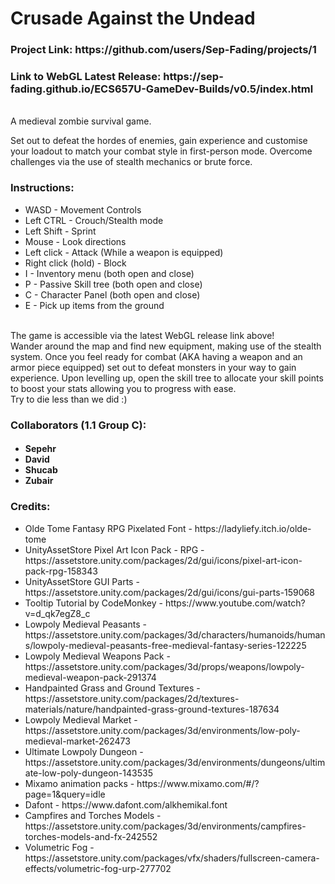 <h1>Crusade Against the Undead</h1>
<h3>Project Link: https://github.com/users/Sep-Fading/projects/1</h3>
<h3>Link to WebGL Latest Release: https://sep-fading.github.io/ECS657U-GameDev-Builds/v0.5/index.html</h3>
<br>
A medieval zombie survival game.

Set out to defeat the hordes of enemies, gain experience and customise your loadout to match your combat style in first-person mode.
Overcome challenges via the use of stealth mechanics or brute force.
<br>

<h3> Instructions: </h3>
<ul>
  <li>WASD - Movement Controls</li>
  <li> Left CTRL - Crouch/Stealth mode </li>
  <li> Left Shift - Sprint </li>
  <li>Mouse - Look directions</li>
  <li>Left click - Attack (While a weapon is equipped)</li>
  <li>Right click (hold) - Block</li>
  <li>I - Inventory menu (both open and close)</li>
  <li>P - Passive Skill tree (both open and close)</li>
  <li>C - Character Panel (both open and close)</li>
  <li>E - Pick up items  from the ground</li>
</ul>
<br>
The game is accessible via the latest WebGL release link above!
<br>
Wander around the map and find new equipment, making use of the stealth system.
Once you feel ready for combat (AKA having a weapon and an armor piece equipped) set out to 
defeat monsters in your way to gain experience.
Upon levelling up, open the skill tree to allocate your skill points to boost your stats allowing you
to progress with ease.
<br>
Try to die less than we did :)
<br>
<h3>Collaborators (1.1 Group C):</h3>
<h4><ul>
  <li>Sepehr</li>
  <li>David</li>
  <li>Shucab</li>
  <li>Zubair</li>
</ul></h4>

<h3>Credits:</h3>
<ul>
  <li>Olde Tome Fantasy RPG Pixelated Font - https://ladyliefy.itch.io/olde-tome</li>
  <li>UnityAssetStore Pixel Art Icon Pack - RPG - https://assetstore.unity.com/packages/2d/gui/icons/pixel-art-icon-pack-rpg-158343</li>
  <li>UnityAssetStore GUI Parts - https://assetstore.unity.com/packages/2d/gui/icons/gui-parts-159068</li>
  <li>Tooltip Tutorial by CodeMonkey - https://www.youtube.com/watch?v=d_qk7egZ8_c</li>
  <li>Lowpoly Medieval Peasants - https://assetstore.unity.com/packages/3d/characters/humanoids/humans/lowpoly-medieval-peasants-free-medieval-fantasy-series-122225</li>
  <li>Lowpoly Medieval Weapons Pack - https://assetstore.unity.com/packages/3d/props/weapons/lowpoly-medieval-weapon-pack-291374</li>
  <li>Handpainted Grass and Ground Textures - https://assetstore.unity.com/packages/2d/textures-materials/nature/handpainted-grass-ground-textures-187634</li>
  <li>Lowpoly Medieval Market - https://assetstore.unity.com/packages/3d/environments/low-poly-medieval-market-262473</li>
  <li>Ultimate Lowpoly Dungeon - https://assetstore.unity.com/packages/3d/environments/dungeons/ultimate-low-poly-dungeon-143535</li>
  <li>Mixamo animation packs - https://www.mixamo.com/#/?page=1&query=idle</li>
  <li>Dafont - https://www.dafont.com/alkhemikal.font</li>
  <li>Campfires and Torches Models - https://assetstore.unity.com/packages/3d/environments/campfires-torches-models-and-fx-242552 </li>
  <li>Volumetric Fog - https://assetstore.unity.com/packages/vfx/shaders/fullscreen-camera-effects/volumetric-fog-urp-277702</li>
</ul>
